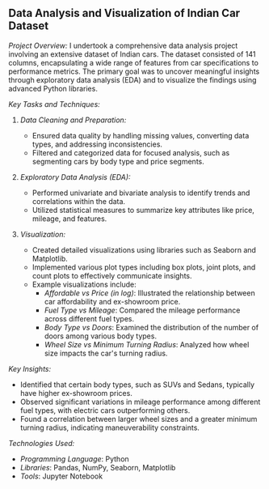 ## Data Analysis and Visualization of Indian Car Dataset

*Project Overview:*
I undertook a comprehensive data analysis project involving an extensive dataset of Indian cars. The dataset consisted of 141 columns, encapsulating a wide range of features from car specifications to performance metrics. The primary goal was to uncover meaningful insights through exploratory data analysis (EDA) and to visualize the findings using advanced Python libraries.

*Key Tasks and Techniques:*
1. *Data Cleaning and Preparation:*
   - Ensured data quality by handling missing values, converting data types, and addressing inconsistencies.
   - Filtered and categorized data for focused analysis, such as segmenting cars by body type and price segments.

2. *Exploratory Data Analysis (EDA):*
   - Performed univariate and bivariate analysis to identify trends and correlations within the data.
   - Utilized statistical measures to summarize key attributes like price, mileage, and features.

3. *Visualization:*
   - Created detailed visualizations using libraries such as Seaborn and Matplotlib.
   - Implemented various plot types including box plots, joint plots, and count plots to effectively communicate insights.
   - Example visualizations include:
     - *Affordable vs Price (in log)*: Illustrated the relationship between car affordability and ex-showroom price.
     - *Fuel Type vs Mileage*: Compared the mileage performance across different fuel types.
     - *Body Type vs Doors*: Examined the distribution of the number of doors among various body types.
     - *Wheel Size vs Minimum Turning Radius*: Analyzed how wheel size impacts the car's turning radius.

*Key Insights:*
- Identified that certain body types, such as SUVs and Sedans, typically have higher ex-showroom prices.
- Observed significant variations in mileage performance among different fuel types, with electric cars outperforming others.
- Found a correlation between larger wheel sizes and a greater minimum turning radius, indicating maneuverability constraints.

*Technologies Used:*
- *Programming Language*: Python
- *Libraries*: Pandas, NumPy, Seaborn, Matplotlib
- *Tools*: Jupyter Notebook
